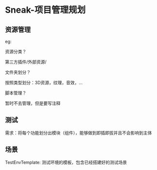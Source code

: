 # Sneak-项目管理规划

## 资源管理

eg: 

资源分类？

第三方插件/外部资源/

文件夹划分？

按照类型划分：3D资源，纹理，音效，...

脚本管理？

暂时不去管理，但是要写注释

## 测试

需求：将每个功能划分出模块（组件），能够做到即插即拔并且不会影响到主体

## 场景

TestEnvTemplate: 测试环境的模板，包含已经搭建好的测试场景